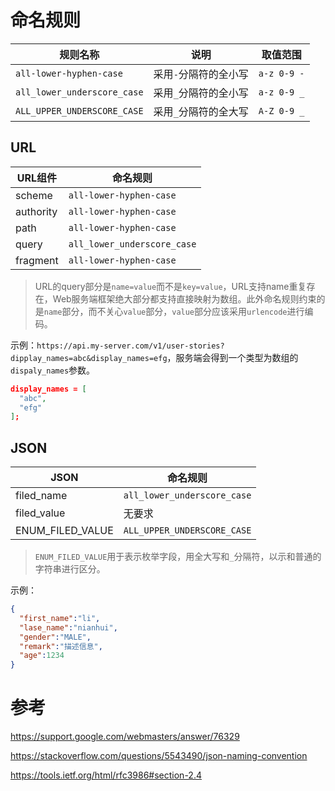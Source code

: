 # 命名规则

| 规则名称                     | 说明               | 取值范围 |
|-----------------------------|--------------------|--------|
| `all-lower-hyphen-case`     | 采用`-`分隔符的全小写 | `a-z 0-9 -`|
| `all_lower_underscore_case` | 采用`_`分隔符的全小写 | `a-z 0-9 _`|
| `ALL_UPPER_UNDERSCORE_CASE` | 采用`_`分隔符的全大写 | `A-Z 0-9 _`|

## URL

| URL组件    | 命名规则                     |
|-----------| ----------------------------|
| scheme    | `all-lower-hyphen-case`     |
| authority | `all-lower-hyphen-case`     |
| path      | `all-lower-hyphen-case`     |
| query     | `all_lower_underscore_case` |
| fragment  | `all-lower-hyphen-case`     |

>URL的query部分是`name=value`而不是`key=value`，URL支持name重复存在，Web服务端框架绝大部分都支持直接映射为数组。此外命名规则约束的是`name`部分，而不关心`value`部分，`value`部分应该采用`urlencode`进行编码。

示例：`https://api.my-server.com/v1/user-stories?dipplay_names=abc&display_names=efg`，服务端会得到一个类型为数组的`dispaly_names`参数。
```json
display_names = [
  "abc",
  "efg"
];
```

## JSON

| JSON              | 命名规则                     |
|-------------------| ----------------------------|
| filed_name        | `all_lower_underscore_case` |
| filed_value       | 无要求                       |
| ENUM_FILED_VALUE  | `ALL_UPPER_UNDERSCORE_CASE` |

>`ENUM_FILED_VALUE`用于表示枚举字段，用全大写和`_`分隔符，以示和普通的字符串进行区分。

示例：

```json
{
  "first_name":"li",
  "lase_name":"nianhui",
  "gender":"MALE",
  "remark":"描述信息",
  "age":1234
}
```
# 参考

https://support.google.com/webmasters/answer/76329

https://stackoverflow.com/questions/5543490/json-naming-convention

https://tools.ietf.org/html/rfc3986#section-2.4
